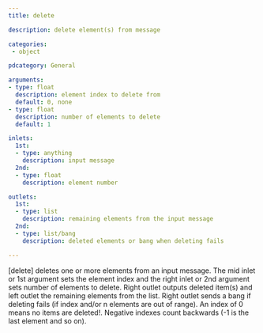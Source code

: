 ```yaml
---
title: delete

description: delete element(s) from message

categories:
 - object

pdcategory: General

arguments:
- type: float
  description: element index to delete from
  default: 0, none
- type: float
  description: number of elements to delete
  default: 1

inlets:
  1st:
  - type: anything
    description: input message
  2nd:
  - type: float
    description: element number

outlets:
  1st:
  - type: list
    description: remaining elements from the input message
  2nd:
  - type: list/bang
    description: deleted elements or bang when deleting fails

---
```


[delete] deletes one or more elements from an input message. The mid inlet or 1st argument sets the element index and the right inlet or 2nd argument sets number of elements to delete. Right outlet outputs deleted item(s) and left outlet the remaining elements from the list. Right outlet sends a bang if deleting fails (if index and/or n elements are out of range). An index of 0 means no items are deleted!. Negative indexes count backwards (-1 is the last element and so on).


